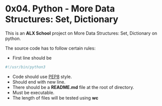 # 0x04. Python - More Data Structures: Set, Dictionary

This is an **ALX School**  project on More Data Structures: Set, Dictionary on python.

The source code has to follow certain rules:

 * First line should be
```python
#!/usr/bin/python3
```
 * Code should use [PEP8](https://www.python.org/dev/peps/pep-0008/) style.
 * Should end with new line.
 * There should be a **README.md** file at the root of directory.
 * Must be executable.
 * The length of files will be tested using **wc**
